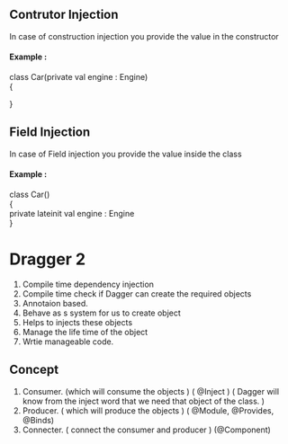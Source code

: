 ## Contrutor Injection 
In case of construction injection you provide the value in the constructor <br />
#### Example : <br />
class Car(private val engine : Engine)<br />
{ <br />

}<br />

## Field Injection 
In case of Field injection you provide the value inside the class <br />
#### Example : <br />
class Car()<br />
{ <br />
private lateinit val engine : Engine <br />
}<br />

# Dragger 2
1. Compile time dependency injection
2. Compile time check if Dagger can create the required objects
3. Annotaion based.
4. Behave as s system for us to create object
5. Helps to injects these objects
6. Manage the life time of the object
7. Wrtie manageable code.


## Concept
1. Consumer. (which will consume the objects ) ( @Inject ) ( Dagger will know from the inject word that we need that object of the class. )
2. Producer. ( which will produce the objects ) ( @Module, @Provides, @Binds) 
3. Connecter. ( connect the consumer and producer ) (@Component)


